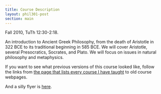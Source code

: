 ```yaml
---
title: Course Description
layout: phil301-post
section: main
---
```


Fall 2010, TuTh 12:30-2:18.

An introduction to Ancient Greek Philosophy, from the death of Aristotle in 322 BCE to its traditional beginning in 585 BCE. We will cover Aristotle, several Presocratics, Socrates, and Plato. We will focus on issues in natural philosophy and metaphysics.

If you want to see what previous versions of this course looked like, 
follow the links from 
[the page that lists every course I have taught](/courses) 
to old course webpages.

And a silly flyer is [here](/301f2010/301flyer.pdf).